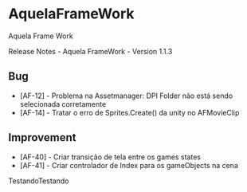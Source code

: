 AquelaFrameWork
===============

Aquela Frame Work

Release Notes - Aquela FrameWork - Version 1.1.3


Bug
---
* [AF-12] - Problema na Assetmanager: DPI Folder não está sendo selecionada corretamente
* [AF-14] - Tratar o erro de Sprites.Create() da unity no AFMovieClip


Improvement
---
* [AF-40] - Criar transição de tela entre os games states
* [AF-41] - Criar controlador de Index para os gameObjects na cena

TestandoTestando